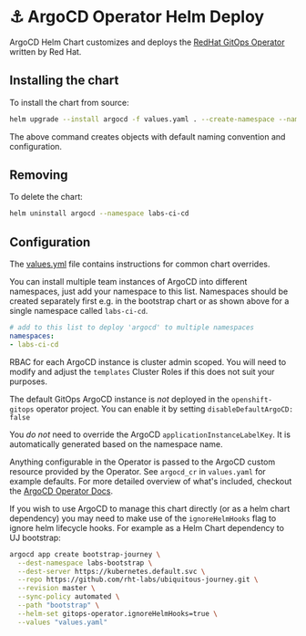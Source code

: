 # ⚓️ ArgoCD Operator Helm Deploy

ArgoCD Helm Chart customizes and deploys the [RedHat GitOps Operator](https://github.com/redhat-developer/gitops-operator) written by Red Hat.

## Installing the chart

To install the chart from source:
```bash
helm upgrade --install argocd -f values.yaml . --create-namespace --namespace labs-ci-cd
```

The above command creates objects with default naming convention and configuration.

## Removing

To delete the chart:
```bash
helm uninstall argocd --namespace labs-ci-cd
```

## Configuration

The [values.yml](values.yaml) file contains instructions for common chart overrides.

You can install multiple team instances of ArgoCD into different namespaces, just add your namespace to this list. Namespaces should be created separately first e.g. in the bootstrap chart or as shown above for a single namespace called `labs-ci-cd`.
```yaml
# add to this list to deploy 'argocd' to multiple namespaces
namespaces:
- labs-ci-cd
```

RBAC for each ArgoCD instance is cluster admin scoped. You will need to modify and adjust the `templates` Cluster Roles if this does not suit your purposes.

The default GitOps ArgoCD instance is _not_ deployed in the `openshift-gitops` operator project. You can enable it by setting `disableDefaultArgoCD: false`

You _do not_ need to override the ArgoCD `applicationInstanceLabelKey`. It is automatically generated based on the namespace name.

Anything configurable in the Operator is passed to the ArgoCD custom resource provided by the Operator. See `argocd_cr` in `values.yaml` for example defaults. For more detailed overview of what's included, checkout the [ArgoCD Operator Docs](https://argocd-operator.readthedocs.io/en/latest/reference/argocd/).

If you wish to use ArgoCD to manage this chart directly (or as a helm chart dependency) you may need to make use of the `ignoreHelmHooks` flag to ignore helm lifecycle hooks. For example as a Helm Chart dependency to UJ bootstrap:
```bash
argocd app create bootstrap-journey \
  --dest-namespace labs-bootstrap \
  --dest-server https://kubernetes.default.svc \
  --repo https://github.com/rht-labs/ubiquitous-journey.git \
  --revision master \
  --sync-policy automated \
  --path "bootstrap" \
  --helm-set gitops-operator.ignoreHelmHooks=true \
  --values "values.yaml"
```
